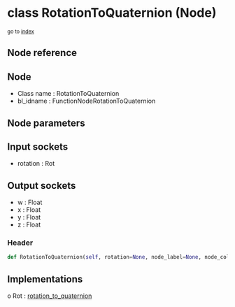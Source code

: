 # class RotationToQuaternion (Node)

<sub>go to [index](/docs/index.md)</sub>

## Node reference

Node
----
 - Class name : RotationToQuaternion
 - bl_idname : FunctionNodeRotationToQuaternion

Node parameters
---------------

Input sockets
-------------
 - rotation : Rot

Output sockets
--------------
 - w : Float
 - x : Float
 - y : Float
 - z : Float

### Header

``` python
def RotationToQuaternion(self, rotation=None, node_label=None, node_color=None):
```

## Implementations

o Rot : [rotation_to_quaternion](#rotation_to_quaternion) 

